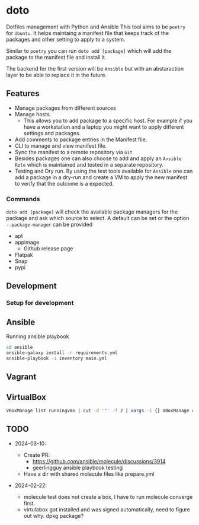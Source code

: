 # doto

Dotfiles management with Python and Ansible
This tool aims to be `poetry` for `Ubuntu`.
It helps maintaing a manifest file that keeps track of the packages and other setting to apply to a system.

Similar to `poetry` you can run `doto add [package]` which will add the package to the manifest file and install it.

The backend for the first version will be `Ansible` but with an abstaraction layer to be able to replace it in the future.

## Features

- Manage packages from different sources
- Manage hosts
  - This allows you to add package to a specific host. For example if you have a workstation and a laptop you might want to apply different settings and packages.
- Add comments to package entries in the Manifest file.
- CLI to manage and view manifest file.
- Sync the manifest to a remote repository via `Git`
- Besides packages one can also choose to add and apply an `Ansible Role` which is maintained and tested in a separate repository.
- Testing and Dry run. By using the test tools available for `Ansible` one can add a package in a dry-run and create a VM to apply the new manifest to verify that the outcome is a expected.

### Commands

`doto add [package]`
will check the available package managers for the package and ask which source to select.
A default can be set or the option `--package-manager` can be provided

- apt
- appimage
  - Github release page
- Flatpak
- Snap
- pypi

## Development

### Setup for development

## Ansible

Running ansible playbook

```bash
cd ansible
ansible-galaxy install -r requirements.yml
ansible-playbook -i inventory main.yml
```

## Vagrant

## VirtualBox

```bash
VBoxManage list runningvms | cut -d '"' -f 2 | xargs -I {} VBoxManage controlvm {} poweroff soft && VBoxManage list vms | cut -d '"' -f 2 | xargs -I {} VBoxManage unregistervm {} --delete
```

## TODO

- 2024-03-10:
  - Create PR:
    - <https://github.com/ansible/molecule/discussions/3914>
    - geerlingguy ansible playbook testing
  - Have a dir with shared molecule files like prepare.yml

- 2024-02-22:
  - molecule test does not create a box, I have to run molecule converge first.
  - virtulabox got installed and was signed automatically, need to figure out why. dpkg package?
